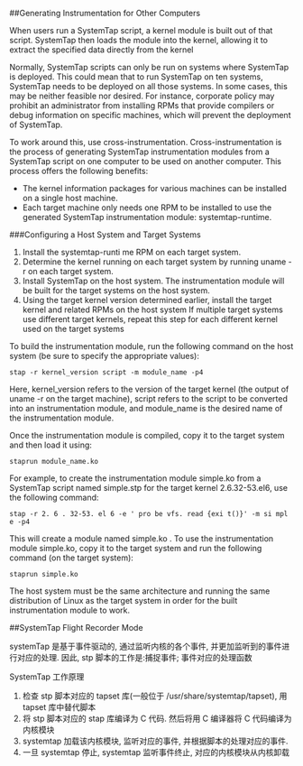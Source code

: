 
##Generating Instrumentation for Other Computers

When users run a SystemTap script, a kernel module is built out of that script.  SystemTap then loads
the module into the kernel, allowing it to extract the specified data directly from the kernel

Normally, SystemTap scripts can only be run on systems where SystemTap is deployed.  This could mean
that to run SystemTap on ten systems, SystemTap needs to be deployed on all those systems. In some
cases, this may be neither feasible nor desired. For instance, corporate policy may prohibit an administrator
from installing RPMs that provide compilers or debug information on specific machines, which will
prevent the deployment of SystemTap.

To work around this, use cross-instrumentation. Cross-instrumentation is the process of generating SystemTap
instrumentation modules from a SystemTap script on one computer to be used on another computer. This process
offers the following benefits:

* The kernel information packages for various machines can be installed on a single host machine.
* Each target machine only needs one RPM to be installed to use the generated SystemTap instrumentation module: systemtap-runtime.

###Configuring a Host System and Target Systems

1. Install the systemtap-runti me RPM on each target system.
2. Determine the kernel running on each target system by running uname -r on each target system.
3. Install SystemTap on the host system. The instrumentation module will be built for the target systems on the host system.
4. Using the target kernel version determined earlier, install the target kernel and related RPMs on the host system
If multiple target systems use different target kernels, repeat this step for each different kernel used on the target systems

To build the instrumentation module, run the following command on the host system (be sure to specify the appropriate values):

    stap -r kernel_version script -m module_name -p4

Here, kernel_version refers to the version of the target kernel (the output of uname -r on the target machine), script refers
to the script to be converted into an instrumentation module, and module_name is the desired name of the instrumentation module.

Once the instrumentation module is compiled, copy it to the target system and then load it using:

    staprun module_name.ko

For example, to create the instrumentation module simple.ko from a SystemTap script named simple.stp for the target kernel
2.6.32-53.el6, use the following command:

    stap -r 2. 6 . 32-53. el 6 -e ' pro be vfs. read {exi t()}' -m si mpl e -p4

This will create a module named simple.ko . To use the instrumentation module simple.ko, copy it to the target system and run
the following command (on the target system):

    staprun simple.ko

The host system must be the same architecture and running the same distribution of Linux as the target system in order for the
built instrumentation module to work.

##SystemTap Flight Recorder Mode

systemTap 是基于事件驱动的, 通过监听内核的各个事件, 并更加监听到的事件进行对应的处理. 因此, stp 脚本的工作是:捕捉事件; 事件对应的处理函数

SystemTap 工作原理

1. 检查 stp 脚本对应的 tapset 库(一般位于 /usr/share/systemtap/tapset), 用 tapset 库中替代脚本
2. 将 stp 脚本对应的 stap 库编译为 C 代码. 然后将用 C 编译器将 C 代码编译为内核模块
3. systemtap 加载该内核模块, 监听对应的事件, 并根据脚本的处理对应的事件.
4. 一旦 systemtap 停止, systemtap 监听事件终止, 对应的内核模块从内核卸载
